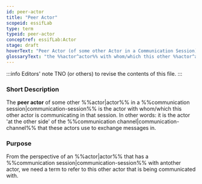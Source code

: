 ```yaml
---
id: peer-actor
title: "Peer Actor"
scopeid: essifLab
type: term
typeid: peer-actor
conceptref: essifLab:Actor
stage: draft
hoverText: "Peer Actor (of some other Actor in a Communication Session): the Actor with whom/which this other Actor is communicating in that Communication Session."
glossaryText: "the %%actor^actor%% with whom/which this other %%actor^actor%% is communicating in that %%communication session^communication-session%%."
---
```


:::info Editors' note
TNO (or others) to revise the contents of this file.
:::

### Short Description
The **peer actor** of some other %%actor|actor%% in a %%communication session|communication-session%% is the actor with whom/which this other actor is communicating in that session. In other words: it is the actor 'at the other side' of the %%communication channel|communication-channel%% that these actors use to exchange messages in.

### Purpose
From the perspective of an %%actor|actor%% that has a %%communication session|communication-session%% with antother actor, we need a term to refer to this other actor that is being communicated with.

